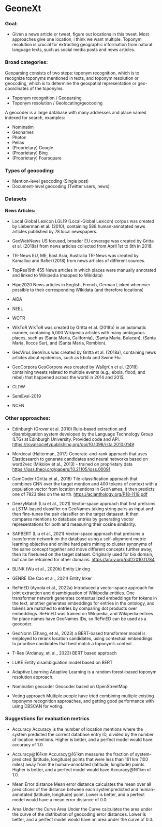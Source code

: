 # GeoneXt

### Goal:
- Given a news article or tweet, figure out locations in this tweet. Most approaches give one location, i think we want multiple. Toponym resolution is crucial for extracting geographic information from natural language texts, such as social media posts and news articles.

### Broad categories:
Geoparsing consists of two steps: toponym recognition, which is to recognize toponyms mentioned in texts, and toponym resolution or geocoding, which is to determine the geospatial representation or geo-coordinates of the toponyms.
- Toponym recognition / Geoparsing
- Toponym resolution / Geolocating/geocoding

A geocoder is a large database with many addresses and place named indexed for search, examples:
- Nominatim
- Geonames
- Photon
- Pelias
- (Proprietary) Google
- (Proprietary) Bing
- (Proprietary) Foursquare




### Types of geocoding:
- Mention-level geocoding (Single post)
- Document-level geocoding (Twitter users, news)

### Datasets
#### News Articles:
- Local Global Lexicon
    LGL19 (Local-Global Lexicon) corpus was created by Lieberman et al. (2010), containing 588 human-annotated news articles published by 78 local newspapers.
- GeoWebNews
    US focused, broader EU coverage
    was created by Gritta et al. (2018a) from news articles collected from April 1st to 8th in 2018.
- TR-News
    EU, ME, East Asia, Australia
    TR-News was created by Kamalloo and Rafiei (2018) from news articles of different sources.
- TopRes19th
    455 News articles in which places were manually annotated and linked to Wikipedia (mapped to Wikidata)
- Hipe2020
    News articles in English, French, German
    Linked whenever possible to their corresponding Wikidata (and therefore locations)
- AIDA
- NEEL
- WOTR
- WikToR
    WikToR was created by Gritta et al. (2018b) in an automatic manner, containing 5,000 Wikipedia articles with many ambiguous places, such as (Santa Maria, California), (Santa Maria, Bulacan), (Santa Maria, Ilocos Sur), and (Santa Maria, Romblon).
- GeoVirus
    GeoVirus was created by Gritta et al. (2018a), containing news articles about epidemics, such as Ebola and Swine Flu.
- GeoCorpora
    GeoCorpora was created by Wallgrün et al. (2018) containing tweets related to multiple events (e.g., ebola, flood, and rebel) that happened across the world in 2014 and 2015.
    
- CLDW
- SemEval-2019
- NCEN


### Other approaches:
- Edinburgh (Grover et al. 2010)
    Rule-based extraction and disambiguation system developed by the Language Technology Group (LTG) at Edinburgh University. Provided code and API.
    https://royalsocietypublishing.org/doi/10.1098/rsta.2010.0149

- Mordecai (Halterman, 2017)
    Generate-and-rank approach that uses Elasticsearch to generate candidates and neural networks based on word2vec (Mikolov et al., 2013) -  trained on proprietary data
    https://joss.theoj.org/papers/10.21105/joss.00091

- CamCoder (Gritta et al., 2018)
    Tile-classification approach that combines CNN over the target mention and 400 tokens of context with a population vector from location mentions in GeoNames, it then predicts one of 7823 tiles on the earth.
    https://aclanthology.org/P18-1119.pdf

- DeezyMatch (Liu et al., 2021)
    Vector-space approach that first pretrains a LSTM-based classifier on GeoNames taking string pairs as input and then fine-tunes the pair classifier on the target dataaset. It then compares mentions to database entries by generating vector representations for both and measuring their cosine similarity.

- SAPBERT (Liu et al., 2021)
    Vector-space approach that pretrains a transformer network on the database using a self-alignment metric learning objective and online hard pairs mining to cluster synonyms of the same concept together and move different concepts further away, then its finetuned on the target dataset. Originally used for bio domain, but can be retrained for other domains.
    https://arxiv.org/pdf/2010.11784

- BLINK (Wu et al., 2020b)
    Entity Linking

- GENRE (De Cao et al., 2021)
    Entity lnker

- ReFinED (Ayoola et al., 2022a)
    Introduced a vector-space approach for joint extraction and disambiguation of Wikipedia entities. One transformer network generates contextualized embeddings for tokens in the text, another generates embeddings for entries in the ontology, and tokens are matched to entries by comparing dot products over embeddings. ReFinED was trained on Wikipedia, and Wikipedia entries for place names have GeoNames IDs, so ReFinED can be used as a geocoder.

- GeoNorm (Zhang, et al., 2023)
    a BERT-based transformer model is employed to rerank location candidates, using contextual embeddings to prioritise candidates that best match a toponym’s context.

- T-Res (Ardanuy, et. al., 2023)
    BERT based approach

- LUKE
    Entity disambiguation model based on BERT

- Adaptive Learning
    Adaptive Learning is a random forest-based toponym resolution approach. 

- Nominatim geocoder
    Geocoder based on OpenStreetMap


- Voting approach
Multiple people have tried combining multiple existing toponymn recognition approaches, and getting good performance with using DBSCAN for voting.

### Suggestions for evaluation metrics
- Accuracy
Accuracy is the number of location mentions
where the system predicted the correct database entry ID, divided by the number of location mentions.
Higher is better, and a perfect model would have
accuracy of 1.0.

- Accuracy@161km 
Accuracy@161km measures the fraction of
system-predicted (latitude, longitude) points that
were less than 161 km (100 miles) away from
the human-annotated (latitude, longitude) points.
Higher is better, and a perfect model would have
Accuracy@161km of 1.0.

- Mean Error distance
Mean error distance calculates the mean over
all predictions of the distance between each systempredicted and human-annotated (latitude, longitude) point. Lower is better, and a perfect model
would have a mean error distance of 0.0.

- Area Under the Curve
Area Under the Curve calculates the area under
the curve of the distribution of geocoding error
distances. Lower is better, and a perfect model
would have an area under the curve of 0.0.




